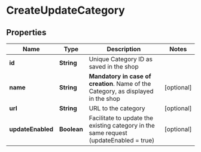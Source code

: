 
# CreateUpdateCategory

## Properties
Name | Type | Description | Notes
------------ | ------------- | ------------- | -------------
**id** | **String** | Unique Category ID as saved in the shop  | 
**name** | **String** | **Mandatory in case of creation**. Name of the Category, as displayed in the shop  |  [optional]
**url** | **String** | URL to the category |  [optional]
**updateEnabled** | **Boolean** | Facilitate to update the existing category in the same request (updateEnabled &#x3D; true) |  [optional]



